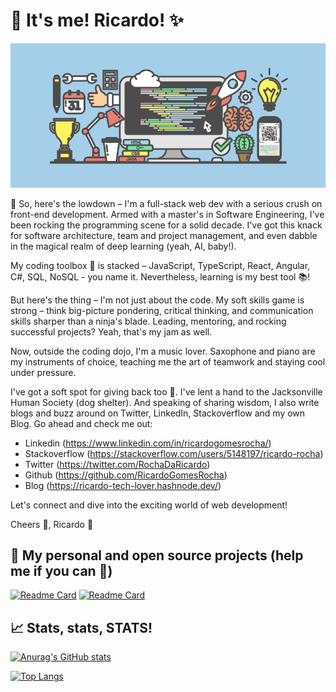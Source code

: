 # 🧐 It's me! Ricardo! ✨

![alt text](https://raw.githubusercontent.com/RicardoGomesRocha/RicardoGomesRocha/main/images/banner.png)

🚀 So, here's the lowdown – I'm a full-stack web dev with a serious crush on front-end development. Armed with a master's in Software Engineering, I've been rocking the programming scene for a solid decade. I've got this knack for software architecture, team and project management, and even dabble in the magical realm of deep learning (yeah, AI, baby!).

My coding toolbox 🧰 is stacked – JavaScript, TypeScript, React, Angular, C#, SQL, NoSQL - you name it. Nevertheless, learning is my best tool 📚!

But here's the thing – I'm not just about the code. My soft skills game is strong – think big-picture pondering, critical thinking, and communication skills sharper than a ninja's blade. Leading, mentoring, and rocking successful projects? Yeah, that's my jam as well.

Now, outside the coding dojo, I'm a music lover. Saxophone and piano are my instruments of choice, teaching me the art of teamwork and staying cool under pressure.

I've got a soft spot for giving back too 🥰. I've lent a hand to the Jacksonville Human Society (dog shelter). And speaking of sharing wisdom, I also write blogs and buzz around on Twitter, LinkedIn, Stackoverflow and my own Blog. Go ahead and check me out:

- Linkedin (https://www.linkedin.com/in/ricardogomesrocha/)
- Stackoverflow (https://stackoverflow.com/users/5148197/ricardo-rocha)
- Twitter (https://twitter.com/RochaDaRicardo)
- Github (https://github.com/RicardoGomesRocha)
- Blog (https://ricardo-tech-lover.hashnode.dev/)

Let's connect and dive into the exciting world of web development!

Cheers 🥂, Ricardo 👊


## 🥰 My personal and open source projects (help me if you can 🙏)

[![Readme Card](https://github-readme-stats.vercel.app/api/pin/?username=FullExpression&repo=confusion-matrix-stats&theme=gruvbox)](https://github.com/FullExpression/confusion-matrix-stats)
[![Readme Card](https://github-readme-stats.vercel.app/api/pin/?username=FullExpression&repo=confusion-matrix&theme=gruvbox)](https://github.com/FullExpression/confusion-matrix-stats)


## 📈 Stats, stats, STATS!

[![Anurag's GitHub stats](https://github-readme-stats.vercel.app/api?username=RicardoGomesRocha&show_icons=true&theme=gruvbox)](https://github.com/anuraghazra/github-readme-stats)

[![Top Langs](https://github-readme-stats.vercel.app/api/top-langs/?username=RicardoGomesRocha&show_icons=true&theme=gruvbox&layout=compact)](https://github.com/anuraghazra/github-readme-stats)


<!--
**RicardoGomesRocha/RicardoGomesRocha** is a ✨ _special_ ✨ repository because its `README.md` (this file) appears on your GitHub profile.

Here are some ideas to get you started:

- 🔭 I’m currently working on ...
- 🌱 I’m currently learning ...
- 👯 I’m looking to collaborate on ...
- 🤔 I’m looking for help with ...
- 💬 Ask me about ...
- 📫 How to reach me: ...
- 😄 Pronouns: ...
- ⚡ Fun fact: ...
-->
